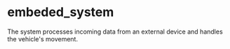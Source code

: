 # embeded_system

The system processes incoming data from an external device and handles the vehicle's
movement.
